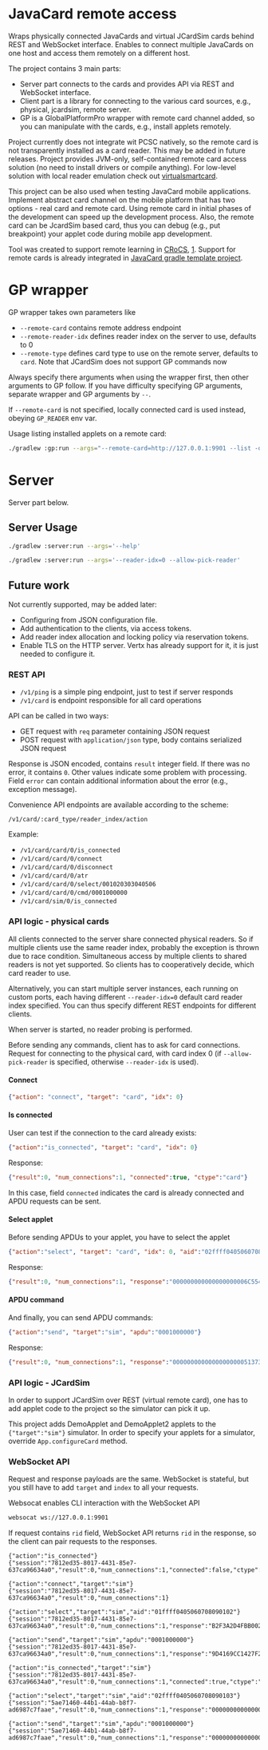 # JavaCard remote access

Wraps physically connected JavaCards and virtual JCardSim cards behind REST and WebSocket interface.
Enables to connect multiple JavaCards on one host and access them remotely on a different host.

The project contains 3 main parts:
- Server part connects to the cards and provides API via REST and WebSocket interface.
- Client part is a library for connecting to the various card sources, e.g., physical, jcardsim, remote server.
- GP is a GlobalPlatformPro wrapper with remote card channel added, so you can manipulate with the cards, e.g., install applets remotely. 

Project currently does not integrate wit PCSC natively, so the remote card is not transparently installed as a card reader.
This may be added in future releases. Project provides JVM-only, self-contained remote card access solution (no need to install drivers or compile anything).
For low-level solution with local reader emulation check out [virtualsmartcard](http://frankmorgner.github.io/vsmartcard/virtualsmartcard/README.html).

This project can be also used when testing JavaCard mobile applications. Implement abstract card channel on the 
mobile platform that has two options - real card and remote card. Using remote card in initial phases of the development
can speed up the development process. Also, the remote card can be JcardSim based card, thus you can debug 
(e.g., put breakpoint) your applet code during mobile app development.

Tool was created to support remote learning in [CRoCS](https://github.com/crocs-muni/), [1](https://crocs.fi.muni.cz).
Support for remote cards is already integrated in [JavaCard gradle template project](https://github.com/crocs-muni/javacard-gradle-template-edu).

# GP wrapper

GP wrapper takes own parameters like

- `--remote-card` contains remote address endpoint
- `--remote-reader-idx` defines reader index on the server to use, defaults to 0
- `--remote-type` defines card type to use on the remote server, defaults to `card`. Note that JCardSim does not support GP commands now

Always specify there arguments when using the wrapper first, then other arguments to GP follow.
If you have difficulty specifying GP arguments, separate wrapper and GP arguments by `--`.

If `--remote-card` is not specified, locally connected card is used instead, obeying `GP_READER` env var. 

Usage listing installed applets on a remote card:
```bash
./gradlew :gp:run --args="--remote-card=http://127.0.0.1:9901 --list -d"
```

# Server
Server part below.

## Server Usage

```bash
./gradlew :server:run --args='--help'
```

```bash
./gradlew :server:run --args='--reader-idx=0 --allow-pick-reader'
```

## Future work

Not currently supported, may be added later:
- Configuring from JSON configuration file.
- Add authentication to the clients, via access tokens.
- Add reader index allocation and locking policy via reservation tokens.  
- Enable TLS on the HTTP server. Vertx has already support for it, it is just needed to configure it.

### REST API

- `/v1/ping` is a simple ping endpoint, just to test if server responds
- `/v1/card` is endpoint responsible for all card operations

API can be called in two ways:
- GET request with `req` parameter containing JSON request
- POST request with `application/json` type, body contains serialized JSON request

Response is JSON encoded, contains `result` integer field. If there was no error, it contains `0`. 
Other values indicate some problem with processing. Field `error` can contain additional information about the error
(e.g., exception message).

Convenience API endpoints are available according to the scheme:
```
/v1/card/:card_type/reader_index/action
```

Example:
- `/v1/card/card/0/is_connected`
- `/v1/card/card/0/connect`
- `/v1/card/card/0/disconnect`
- `/v1/card/card/0/atr`
- `/v1/card/card/0/select/001020303040506`
- `/v1/card/card/0/cmd/0001000000`
- `/v1/card/sim/0/is_connected`

### API logic - physical cards

All clients connected to the server share connected physical readers. So if multiple clients use the same reader index, 
probably the exception is thrown due to race condition. Simultaneous access by multiple clients to shared readers 
is not yet supported. So clients has to cooperatively decide, which card reader to use. 

Alternatively, you can start multiple server instances, each running on custom ports, each having different `--reader-idx=0`
default card reader index specified. You can thus specify different REST endpoints for different clients.

When server is started, no reader probing is performed. 

Before sending any commands, client has to ask for card connections.
Request for connecting to the physical card, with card index 0 (if `--allow-pick-reader` is specified, otherwise
`--reader-idx` is used). 

#### Connect

```json
{"action": "connect", "target": "card", "idx": 0}
```

#### Is connected

User can test if the connection to the card already exists:
```json
{"action":"is_connected", "target": "card", "idx": 0}
```

Response:
```json
{"result":0, "num_connections":1, "connected":true, "ctype":"card"}
```

In this case, field `connected` indicates the card is already connected and APDU requests can be sent.

#### Select applet

Before sending APDUs to your applet, you have to select the applet
```json
{"action":"select", "target": "card", "idx": 0, "aid":"02ffff0405060708090103"}
```

Response:
```json
{"result":0, "num_connections":1, "response":"000000000000000000006C5544797A91115DC3330EBD003851D239A706FF2AA29000", "sw":36864, "sw_hex":"9000", "sw1":144, "sw2":0}
```

#### APDU command

And finally, you can send APDU commands:

```json
{"action":"send", "target":"sim", "apdu":"0001000000"}
```

Response:
```json
{"result":0, "num_connections":1, "response":"0000000000000000000051373E8B6FDEC284DB569204CA13D2CAA23BD1D85DCA9000", "sw":36864, "sw_hex":"9000", "sw1":144, "sw2":0}
```

### API logic - JCardSim

In order to support JCardSim over REST (virtual remote card), one has to add applet code to the project so the simulator can pick it up.

This project adds DemoApplet and DemoApplet2 applets to the `{"target":"sim"}` simulator. 
In order to specify your applets for a simulator, override `App.configureCard` method. 

### WebSocket API

Request and response payloads are the same.
WebSocket is stateful, but you still have to add `target` and `index` to all your requests.

Websocat enables CLI interaction with the WebSocket API
```bash
websocat ws://127.0.0.1:9901
```

If request contains `rid` field, WebSocket API returns `rid` in the response, so the client can pair requests to the responses.

```
{"action":"is_connected"}
{"session":"7812ed35-8017-4431-85e7-637ca96634a0","result":0,"num_connections":1,"connected":false,"ctype":"?"}

{"action":"connect","target":"sim"}
{"session":"7812ed35-8017-4431-85e7-637ca96634a0","result":0,"num_connections":1}

{"action":"select","target":"sim","aid":"01ffff0405060708090102"}
{"session":"7812ed35-8017-4431-85e7-637ca96634a0","result":0,"num_connections":1,"response":"B2F3A2D4FBB002D9F0B51258AF43E98A5423FB145257AE460342361C2199D3809000","sw":36864,"sw_hex":"9000","sw1":144,"sw2":0}

{"action":"send","target":"sim","apdu":"0001000000"}
{"session":"7812ed35-8017-4431-85e7-637ca96634a0","result":0,"num_connections":1,"response":"9D4169CC1427F2A407191B84AB7ABAACE66A95CA26AB0915803106315080F3319000","sw":36864,"sw_hex":"9000","sw1":144,"sw2":0}

{"action":"is_connected","target":"sim"}
{"session":"7812ed35-8017-4431-85e7-637ca96634a0","result":0,"num_connections":1,"connected":true,"ctype":"sim"}

{"action":"select","target":"sim","aid":"02ffff0405060708090103"}
{"session":"5ae71460-44b1-44ab-b8f7-ad6987c7faae","result":0,"num_connections":1,"response":"000000000000000000006C5544797A91115DC3330EBD003851D239A706FF2AA29000","sw":36864,"sw_hex":"9000","sw1":144,"sw2":0}

{"action":"send","target":"sim","apdu":"0001000000"}
{"session":"5ae71460-44b1-44ab-b8f7-ad6987c7faae","result":0,"num_connections":1,"response":"0000000000000000000051373E8B6FDEC284DB569204CA13D2CAA23BD1D85DCA9000","sw":36864,"sw_hex":"9000","sw1":144,"sw2":0}
```
